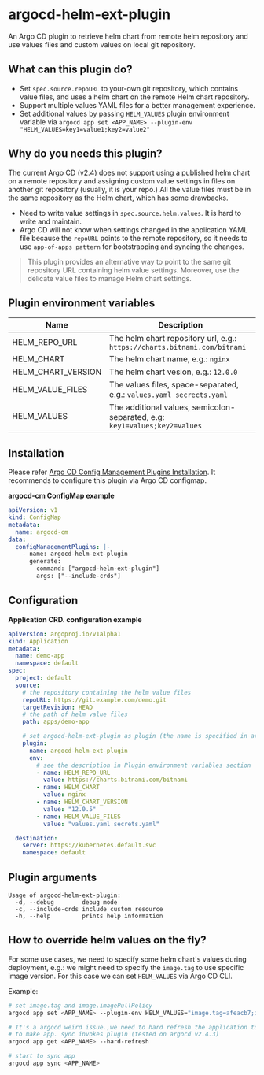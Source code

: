 # argocd-helm-ext-plugin

An Argo CD plugin to retrieve helm chart from remote helm repository and use values files and custom values on local git repository.

## What can this plugin do?
* Set `spec.source.repoURL` to your-own git repository, which contains value files, and uses a helm chart on the remote Helm chart repository.
* Support multiple values YAML files for a better management experience.
* Set additional values by passing `HELM_VALUES` plugin environment variable via `argocd app set <APP_NAME> --plugin-env "HELM_VALUES=key1=value1;key2=value2"`

## Why do you needs this plugin?
The current Argo CD (v2.4) does not support using a published helm chart on a remote repository and assigning custom value settings in files on another git repository (usually, it is your repo.)
All the value files must be in the same repository as the Helm chart, which has some drawbacks.

* Need to write value settings in `spec.source.helm.values`. It is hard to write and maintain.
* Argo CD will not know when settings changed in the application YAML file because the `repoURL` points to the remote repository, so it needs to use `app-of-apps pattern` for bootstrapping and syncing the changes.

> This plugin provides an alternative way to point to the same git repository URL containing helm value settings.
> Moreover, use the delicate value files to manage Helm chart settings.

## Plugin environment variables

| Name  | Description |
|---|---|
| HELM_REPO_URL | The helm chart repository url, e.g.: `https://charts.bitnami.com/bitnami` |
| HELM_CHART | The helm chart name, e.g.: `nginx` |
| HELM_CHART_VERSION | The helm chart vesion, e.g.: `12.0.0` |
| HELM_VALUE_FILES | The values files, space-separated, e.g.: `values.yaml secrects.yaml` |
| HELM_VALUES | The additional values, semicolon-separated, e.g: `key1=values;key2=values` |

## Installation
Please refer [Argo CD Config Management Plugins Installation](https://argo-cd.readthedocs.io/en/stable/user-guide/config-management-plugins/#option-1-configure-plugins-via-argo-cd-configmap). It recommends to configure this plugin via Argo CD configmap.

**argocd-cm ConfigMap example**
```yaml
apiVersion: v1
kind: ConfigMap
metadata:
  name: argocd-cm
data:
  configManagementPlugins: |-
    - name: argocd-helm-ext-plugin
      generate:
        command: ["argocd-helm-ext-plugin"]
        args: ["--include-crds"]
```

## Configuration

**Application CRD. configuration example**
``` yaml
apiVersion: argoproj.io/v1alpha1
kind: Application
metadata:
  name: demo-app
  namespace: default
spec:
  project: default
  source:
    # the repository containing the helm value files
    repoURL: https://git.example.com/demo.git
    targetRevision: HEAD
    # the path of helm value files
    path: apps/demo-app

    # set argocd-helm-ext-plugin as plugin (the name is specified in argocd-cm config map)
    plugin:
      name: argocd-helm-ext-plugin
      env:
        # see the description in Plugin environment variables section
        - name: HELM_REPO_URL
          value: https://charts.bitnami.com/bitnami
        - name: HELM_CHART
          value: nginx
        - name: HELM_CHART_VERSION
          value: "12.0.5"
        - name: HELM_VALUE_FILES
          value: "values.yaml secrets.yaml"

  destination:
    server: https://kubernetes.default.svc
    namespace: default
```

## Plugin arguments
```
Usage of argocd-helm-ext-plugin:
  -d, --debug        debug mode
  -c, --include-crds include custom resource
  -h, --help         prints help information
```

## How to override helm values on the fly?
For some use cases, we need to specify some helm chart's values during deployment, e.g.: we might need to specify the `image.tag` to use specific image version.
For this case we can set `HELM_VALUES` via Argo CD CLI.

Example:
```bash
# set image.tag and image.imagePullPolicy
argocd app set <APP_NAME> --plugin-env HELM_VALUES="image.tag=afeacb7;image.imagePullPolicy=Always"

# It's a argocd weird issue.,we need to hard refresh the application to invalidate manifest cache
# to make app. sync invokes plugin (tested on argocd v2.4.3)
argocd app get <APP_NAME> --hard-refresh

# start to sync app
argocd app sync <APP_NAME>
```
